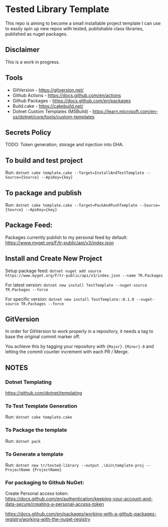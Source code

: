 # Tested Library Template

This repo is aiming to become a small installable project template I can use to easily spin up new repos with tested, publishable class libraries, published as nuget packages.

## Disclaimer
This is a work in progress.

## Tools
* GitVersion - https://gitversion.net/
* Github Actions - https://docs.github.com/en/actions
* Github Packages - https://docs.github.com/en/packages
* Build.cake - https://cakebuild.net/
* Dotnet Custom Templates (MSBuild) - https://learn.microsoft.com/en-us/dotnet/core/tools/custom-templates

## Secrets Policy

TODO: Token generation, storage and injection into GHA.

## To build and test project
Run: `dotnet cake template.cake --Target=InstallAndTestTemplate --Source={Source} --ApiKey={key}`

## To package and publish
Run: `dotnet cake template.cake --Target=PackAndPushTemplate --Source={Source} --ApiKey={key}`

## Package Feed:
Packages currently publish to my personal feed by default: https://www.myget.org/F/tr-public/api/v3/index.json


## Install and Create New Project
Setup package feed:
`dotnet nuget add source https://www.myget.org/F/tr-public/api/v3/index.json --name TR.Packages`

For latest version:
`dotnet new install TestTemplate --nuget-source TR.Packages --force`

For specific version:
`dotnet new install TestTemplate::0.1.0 --nuget-source TR.Packages --force`

## GitVersion

In order for GitVersion to work properly in a repository, it needs a tag to base the original commit marker off.

You achieve this by tagging your repository with `{Major}.{Minor}.0` and letting the commit counter increment with each PR / Merge.

## NOTES

### Dotnet Templating

https://github.com/dotnet/templating

### To Test Template Generation
Run: `dotnet cake template.cake`

### To Package the template
Run: `dotnet pack`

### To Generate a template
Run: `dotnet new tr/tested-library --output .\bin\template-proj --ProjectName {ProjectName}`

### For packaging to Github NuGet:

Create Personal access token: 
https://docs.github.com/en/authentication/keeping-your-account-and-data-secure/creating-a-personal-access-token

https://docs.github.com/en/packages/working-with-a-github-packages-registry/working-with-the-nuget-registry





